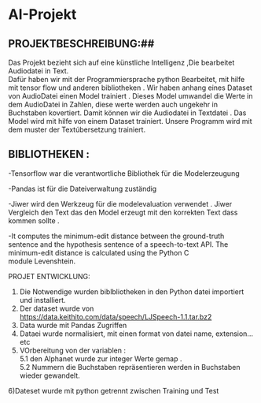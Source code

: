 # AI-Projekt

## PROJEKTBESCHREIBUNG:##
Das Projekt  bezieht sich auf eine künstliche Intelligenz ,Die bearbeitet Audiodatei in Text.  
Dafür haben wir mit der Programmiersprache  python  Bearbeitet, mit hilfe mit tensor flow und anderen bibliotheken .
Wir haben anhang eines Dataset von AudioDatei einen Model trainiert . Dieses Model umwandel die Werte in dem AudioDatei in Zahlen,
diese werte  werden auch ungekehr in Buchstaben kovertiert. Damit können wir die Audiodatei  in  Textdatei . 
Das Model wird mit hilfe von einem Dataset trainiert. Unsere Programm wird mit dem muster  der Textúbersetzung trainiert.



## BIBLIOTHEKEN : ##

-Tensorflow war die verantwortliche Bibliothek für die Modelerzeugung 

-Pandas ist für die Dateiverwaltung zuständig 

-Jiwer wird den Werkzeug für die modelevaluation  verwendet . Jiwer Vergleich den Text das den Model erzeugt mit den korrekten Text  dass kommen sollte .

-It computes the minimum-edit distance between the ground-truth sentence and the hypothesis sentence of a speech-to-text API. The minimum-edit distance is calculated using the Python C module Levenshtein.


PROJET ENTWICKLUNG: 
1)  Die Notwendige wurden  biblbliotheken in den Python datei importiert und installiert. 
2)  Der dataset wurde  von  https://data.keithito.com/data/speech/LJSpeech-1.1.tar.bz2
3) Data wurde mit Pandas Zugriffen
4) Dataei wurde normalisiert, mit einen format von datei name, extension... etc 
5) VOrbereitung von der variablen :<br />
  5.1 den Alphanet wurde zur integer Werte gemap .<br />
  5.2 Nummern die Buchstaben  repräsentieren  werden in Buchstaben  wieder gewandelt. 

6)Dateset wurde  mit python getrennt zwischen Training und  Test 
